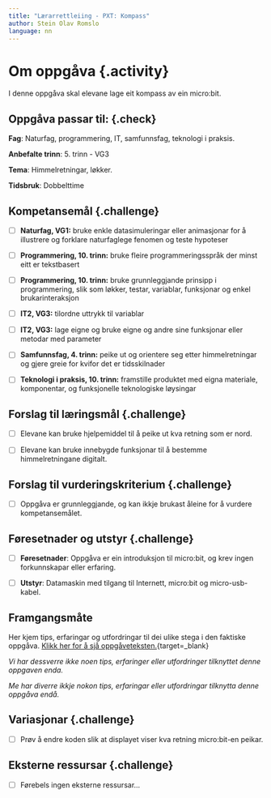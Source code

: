 ```yaml
---
title: "Lærarrettleiing - PXT: Kompass"
author: Stein Olav Romslo
language: nn
---
```



# Om oppgåva {.activity}

I denne oppgåva skal elevane lage eit kompass av ein micro:bit.

## Oppgåva passar til: {.check}

__Fag__: Naturfag, programmering, IT, samfunnsfag, teknologi i praksis.

__Anbefalte trinn__: 5. trinn - VG3

__Tema__: Himmelretningar, løkker.

__Tidsbruk__: Dobbelttime

## Kompetansemål {.challenge}

- [ ] __Naturfag, VG1:__ bruke enkle datasimuleringar eller animasjonar for å
  illustrere og forklare naturfaglege fenomen og teste hypoteser

- [ ] __Programmering, 10. trinn:__ bruke fleire programmeringsspråk der minst
  eitt er tekstbasert

- [ ] __Programmering, 10. trinn:__ bruke grunnleggjande prinsipp i
  programmering, slik som løkker, testar, variablar, funksjonar og enkel
  brukarinteraksjon

- [ ] __IT2, VG3:__ tilordne uttrykk til variablar

- [ ] __IT2, VG3:__ lage eigne og bruke eigne og andre sine funksjonar eller
  metodar med parameter

- [ ] __Samfunnsfag, 4. trinn:__ peike ut og orientere seg etter himmelretningar
  og gjere greie for kvifor det er tidsskilnader

- [ ] __Teknologi i praksis, 10. trinn:__ framstille produktet med eigna
  materiale, komponentar, og funksjonelle teknologiske løysingar

## Forslag til læringsmål {.challenge}

- [ ] Elevane kan bruke hjelpemiddel til å peike ut kva retning som er nord.

- [ ] Elevane kan bruke innebygde funksjonar til å bestemme himmelretningane
  digitalt.

## Forslag til vurderingskriterium {.challenge}

- [ ] Oppgåva er grunnleggjande, og kan ikkje brukast åleine for å vurdere
  kompetansemålet.

## Føresetnader og utstyr {.challenge}

- [ ] __Føresetnader__: Oppgåva er ein introduksjon til micro:bit, og krev
  ingen forkunnskapar eller erfaring.

- [ ] __Utstyr__: Datamaskin med tilgang til Internett, micro:bit og
  micro-usb-kabel.

## Framgangsmåte

Her kjem tips, erfaringar og utfordringar til dei ulike stega i den faktiske
oppgåva. [Klikk her for å sjå
oppgåveteksten.](../pxt_kompass/kompass_nn.html){target=_blank}

_Vi har dessverre ikke noen tips, erfaringer eller utfordringer tilknyttet denne
oppgaven enda._

_Me har diverre ikkje nokon tips, erfaringar eller utfordringar tilknytta denne
oppgåva endå._

## Variasjonar {.challenge}

- [ ] Prøv å endre koden slik at displayet viser kva retning micro:bit-en
  peikar.

## Eksterne ressursar {.challenge}

- [ ] Førebels ingen eksterne ressursar...

